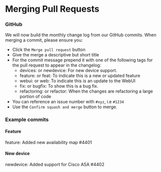 # Merging Pull Requests

### GitHub

We will now build the monthly change log from our GitHub commits. When
merging a commit, please  ensure you:

- Click the `Merge pull request` button
- Give the merge a descriptive but short title
- For the commit message prepend it with one of the following tags for
  the pull request to appear in the changelog:
  - devices: or newdevice: For new device support.
  - feature: or feat: To indicate this is a new or updated feature
  - webui: or web: To indicate this is an update to the WebUI
  - fix: or bugfix: To show this is a bug fix.
  - refactoring: or refactor: When the changes are refactoring a large
    portion of code
- You can reference an issue number with `#xyz`, i.e `#1234`
- Use the `Confirm squash and merge` button to merge.

### Example commits

#### Feature

feature: Added new availability map #4401

#### New device

newdevice: Added support for Cisco ASA #4402




